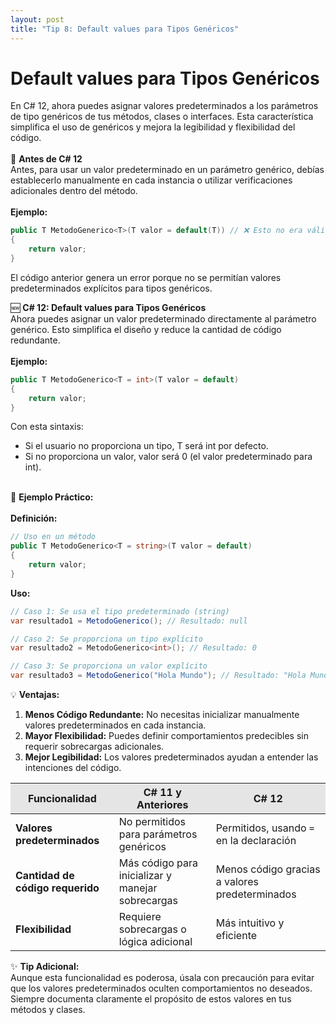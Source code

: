 ```yaml
---
layout: post
title: "Tip 8: Default values para Tipos Genéricos"
---
```

# Default values para Tipos Genéricos
En C# 12, ahora puedes asignar valores predeterminados a los parámetros de tipo genéricos de tus métodos, clases o interfaces. Esta característica simplifica el uso de genéricos y mejora la legibilidad y flexibilidad del código.<br /><br />
🚀 **Antes de C# 12** <br />
Antes, para usar un valor predeterminado en un parámetro genérico, debías establecerlo manualmente en cada instancia o utilizar verificaciones adicionales dentro del método. <br /><br />
**Ejemplo:**
```c#
public T MetodoGenerico<T>(T valor = default(T)) // ❌ Esto no era válido
{
    return valor;
}
```
El código anterior genera un error porque no se permitían valores predeterminados explícitos para tipos genéricos.

🆕 **C# 12: Default values para Tipos Genéricos**<br/>
Ahora puedes asignar un valor predeterminado directamente al parámetro genérico. Esto simplifica el diseño y reduce la cantidad de código redundante.<br /><br />
**Ejemplo:**
```c#
public T MetodoGenerico<T = int>(T valor = default)
{
    return valor;
}
```
Con esta sintaxis:
- Si el usuario no proporciona un tipo, T será int por defecto.
- Si no proporciona un valor, valor será 0 (el valor predeterminado para int). <br /><br />

🔧 **Ejemplo Práctico:** <br /><br />
**Definición:**<br />
```c#
// Uso en un método
public T MetodoGenerico<T = string>(T valor = default)
{
    return valor;
}
```
**Uso:** <br />
```c#
// Caso 1: Se usa el tipo predeterminado (string)
var resultado1 = MetodoGenerico(); // Resultado: null

// Caso 2: Se proporciona un tipo explícito
var resultado2 = MetodoGenerico<int>(); // Resultado: 0

// Caso 3: Se proporciona un valor explícito
var resultado3 = MetodoGenerico("Hola Mundo"); // Resultado: "Hola Mundo"
```
💡 **Ventajas:** <br />
1. **Menos Código Redundante:** No necesitas inicializar manualmente valores predeterminados en cada instancia.<br />
2. **Mayor Flexibilidad:** Puedes definir comportamientos predecibles sin requerir sobrecargas adicionales.<br />
3. **Mejor Legibilidad:** Los valores predeterminados ayudan a entender las intenciones del código.<br />
<table>
    <thead>
        <tr style="background-color: #e5e5e5">
            <th>Funcionalidad</th>
            <th>C# 11 y Anteriores</th>
            <th>C# 12</th>
        </tr>
    </thead>
    <tbody>
        <tr>
            <td><strong>Valores predeterminados</strong></td>
            <td>No permitidos para parámetros genéricos</td>
            <td>Permitidos, usando <code>=</code> en la declaración</td>
        </tr>
        <tr>
            <td><strong>Cantidad de código requerido</strong></td>
            <td>Más código para inicializar y manejar sobrecargas</td>
            <td>Menos código gracias a valores predeterminados</td>
        </tr>
        <tr>
            <td><strong>Flexibilidad</strong></td>
            <td>Requiere sobrecargas o lógica adicional</td>
            <td>Más intuitivo y eficiente</td>
        </tr>
    </tbody>
</table>


✨ **Tip Adicional:** <br />
Aunque esta funcionalidad es poderosa, úsala con precaución para evitar que los valores predeterminados oculten comportamientos no deseados. Siempre documenta claramente el propósito de estos valores en tus métodos y clases.
